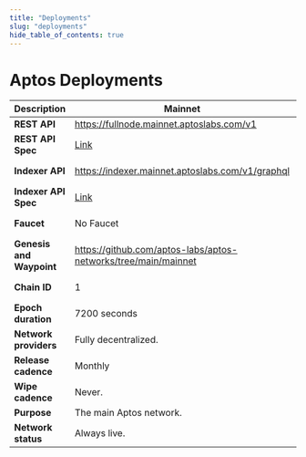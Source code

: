 ```yaml
---
title: "Deployments"
slug: "deployments"
hide_table_of_contents: true
---
```


# Aptos Deployments

|Description                                 |Mainnet | Testnet | Devnet |
|--------------------------------------------|---|---|---|
|**REST API**             | https://fullnode.mainnet.aptoslabs.com/v1 | https://fullnode.testnet.aptoslabs.com/v1 | https://fullnode.devnet.aptoslabs.com/v1 |
|**REST API Spec**        | <a href="https://fullnode.mainnet.aptoslabs.com/v1/spec#/">Link</a> | <a href="https://fullnode.testnet.aptoslabs.com/v1/spec#/">Link</a> | <a href="https://fullnode.devnet.aptoslabs.com/v1/spec#/">Link</a> | 
|**Indexer API**          | https://indexer.mainnet.aptoslabs.com/v1/graphql | https://indexer-testnet.staging.gcp.aptosdev.com/v1/graphql | https://indexer-devnet.staging.gcp.aptosdev.com/v1/graphql |
|**Indexer API Spec**     | <a href="https://cloud.hasura.io/public/graphiql?endpoint=https://indexer.mainnet.aptoslabs.com/v1/graphql">Link</a> | <a href="https://cloud.hasura.io/public/graphiql?endpoint=https://indexer-testnet.staging.gcp.aptosdev.com/v1/graphql">Link</a> | <a href="https://cloud.hasura.io/public/graphiql?endpoint=https://indexer-devnet.staging.gcp.aptosdev.com/v1/graphql">Link</a> | 
|**Faucet**               | No Faucet | (API): https://faucet.testnet.aptoslabs.com <br/> (dApp): https://aptoslabs.com/testnet-faucet | https://faucet.devnet.aptoslabs.com/ |
|**Genesis and Waypoint** | https://github.com/aptos-labs/aptos-networks/tree/main/mainnet | https://github.com/aptos-labs/aptos-networks/tree/main/testnet| https://github.com/aptos-labs/aptos-networks/tree/main/devnet |
|**Chain ID**             | 1 | 2 | [On Aptos Explorer **select Devnet from top right**](https://explorer.aptoslabs.com/?network=Devnet).|
|**Epoch duration**       | 7200 seconds |7200 seconds | 7200 seconds |
|**Network providers**    | Fully decentralized. | Managed by Aptos Labs on behalf of Aptos Foundation. | Managed by Aptos Labs on behalf of Aptos Foundation. |
|**Release cadence**      | Monthly | Monthly | Weekly |
|**Wipe cadence**         | Never. | Never. | On update. |
|**Purpose**              | The main Aptos network. | Long-lived test network. | Bleeding edge and exploratory. |
|**Network status**       | Always live. | Always live. | Almost always live, with brief interruptions during updates. |

